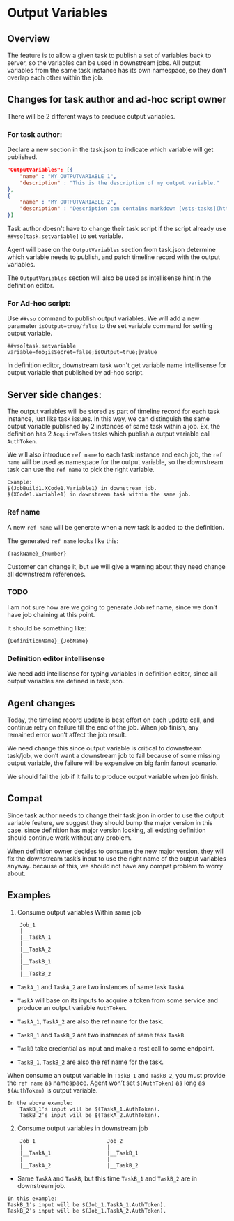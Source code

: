 
# Output Variables

## Overview

The feature is to allow a given task to publish a set of variables back to server, so the variables can be used in downstream jobs. All output variables from the same task instance has its own namespace, so they don’t overlap each other within the job.

## Changes for task author and ad-hoc script owner

There will be 2 different ways to produce output variables.

### For task author:

Declare a new section in the task.json to indicate which variable will get published.
```	JSON
"OutputVariables": [{
    "name" : "MY_OUTPUTVARIABLE_1",
    "description" : "This is the description of my output variable."
}, 
{
    "name" : "MY_OUTPUTVARIABLE_2",
    "description" : "Description can contains markdown [vsts-tasks](https://github.com/microsoft/vsts-tasks)"
}]
```
Task author doesn't have to change their task script if the script already use `##vso[task.setvariable]` to set variable.

Agent will base on the `OutputVariables` section from task.json determine which variable needs to publish, and patch timeline record with the output variables.

The `OutputVariables` section will also be used as intellisense hint in the definition editor.

### For Ad-hoc script:

Use `##vso` command to publish output variables. We will add a new parameter `isOutput=true/false` to the set variable command for setting output variable.

```
##vso[task.setvariable variable=foo;isSecret=false;isOutput=true;]value
```

In definition editor, downstream task won't get variable name intellisense for output variable that published by ad-hoc script.

## Server side changes:

The output variables will be stored as part of timeline record for each task instance, just like task issues. In this way, we can distinguish the same output variable published by 2 instances of same task within a job. Ex, the definition has 2 `AcquireToken` tasks which publish a output variable call `AuthToken`.

We will also introduce `ref name` to each task instance and each job, the `ref name` will be used as namespace for the output variable, so the downstream task can use the `ref name` to pick the right variable. 

```
Example: 
$(JobBuild1.XCode1.Variable1) in downstream job. 
$(XCode1.Variable1) in downstream task within the same job. 
```

### Ref name

A new `ref name` will be generate when a new task is added to the definition.

The generated `ref name` looks like this:
```
{TaskName}_{Number}
```

Customer can change it, but we will give a warning about they need change all downstream references. 

### TODO 

I am not sure how are we going to generate Job ref name, since we don’t have job chaining at this point. 

It should be something like:
```
{DefinitionName}_{JobName}
```

### Definition editor intellisense

We need add intellisense for typing variables in definition editor, since all output variables are defined in task.json.

## Agent changes

Today, the timeline record update is best effort on each update call, and continue retry on failure till the end of the job. When job finish, any remained error won’t affect the job result. 

We need change this since output variable is critical to downstream task/job, we don’t want a downstream job to fail because of some missing output variable, the failure will be expensive on big fanin fanout scenario. 

We should fail the job if it fails to produce output variable when job finish.

## Compat

Since task author needs to change their task.json in order to use the output variable feature, we suggest they should bump the major version in this case. since definition has major version locking, all existing definition should continue work without any problem. 

When definition owner decides to consume the new major version, they will fix the downstream task’s input to use the right name of the output variables anyway. because of this, we should not have any compat problem to worry about.

## Examples

1. Consume output variables Within same job
```
    Job_1
    |
    |__TaskA_1
    |
    |__TaskA_2
    |
    |__TaskB_1
    |
    |__TaskB_2
```

- `TaskA_1` and `TaskA_2` are two instances of same task `TaskA`.
- `TaskA` will base on its inputs to acquire a token from some service and produce an output variable `AuthToken`. 
- `TaskA_1`, `TaskA_2` are also the ref name for the task.

- `TaskB_1` and `TaskB_2` are two instances of same task `TaskB`.
- `TaskB` take credential as input and make a rest call to some endpoint.
- `TaskB_1`, `TaskB_2` are also the ref name for the task.

When consume an output variable in `TaskB_1` and `TaskB_2`, you must provide the `ref name` as namespace. Agent won’t set `$(AuthToken)` as long as `$(AuthToken)` is output variable. 

```
In the above example:
    TaskB_1’s input will be $(TaskA_1.AuthToken).
    TaskB_2’s input will be $(TaskA_2.AuthToken). 
```

2. Consume output variables in downstream job
```
    Job_1                       Job_2
    |                           |
    |__TaskA_1                  |__TaskB_1
    |                           |
    |__TaskA_2                  |__TaskB_2
```

- Same `TaskA` and `TaskB`, but this time `TaskB_1` and `TaskB_2` are in downstream job. 
```
In this example:
TaskB_1’s input will be $(Job_1.TaskA_1.AuthToken).
TaskB_2’s input will be $(Job_1.TaskA_2.AuthToken). 
```
